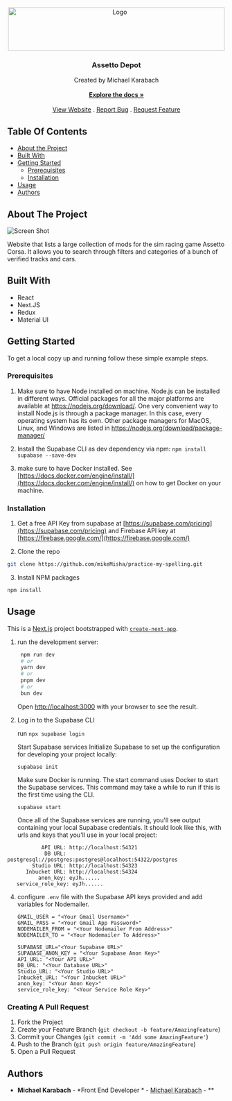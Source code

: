<br/>
<p align="center">
  <a href="https://github.com/mikemisha/assetto-depot">
    <img src="https://www.assettodepot.com/_next/image?url=%2Fimages%2Flogo.png&w=640&q=75" alt="Logo" width="500" height="100">
  </a>

  <h3 align="center">Assetto Depot</h3>

  <p align="center">
    Created by Michael Karabach
    <br/>
    <br/>
    <a href="https://github.com/mikemisha/assetto-depot"><strong>Explore the docs »</strong></a>
    <br/>
    <br/>
    <a href="https://www.assettodepot.com/">View Website</a>
    .
    <a href="https://github.com/mikemisha/assetto-depot/issues">Report Bug</a>
    .
    <a href="https://github.com/mikemisha/assetto-depot/issues">Request Feature</a>
  </p>
</p>



## Table Of Contents

* [About the Project](#about-the-project)
* [Built With](#built-with)
* [Getting Started](#getting-started)
  * [Prerequisites](#prerequisites)
  * [Installation](#installation)
* [Usage](#usage)
* [Authors](#authors)


## About The Project

![Screen Shot](https://michaelkarabach.com/images/assetto-depot.png)

Website that lists a large collection of mods for the sim racing game Assetto Corsa. It allows you to search through filters and categories of a bunch of verified tracks and cars.

## Built With

* React
* Next.JS
* Redux
* Material UI

## Getting Started

To get a local copy up and running follow these simple example steps.

### Prerequisites

1) Make sure to have Node installed on machine. Node.js can be installed in different ways. Official packages for all the major platforms are available at https://nodejs.org/download/. One very convenient way to install Node.js is through a package manager. In this case, every operating system has its own. Other package managers for MacOS, Linux, and Windows are listed in https://nodejs.org/download/package-manager/

2) Install the Supabase CLI as dev dependency via npm:
`npm install supabase --save-dev`

3) make sure to have Docker installed. See [https://docs.docker.com/engine/install/](https://docs.docker.com/engine/install/) on how to get Docker on your machine.




### Installation

1. Get a free API Key from supabase at [https://supabase.com/pricing](https://supabase.com/pricing) and Firebase API key at [https://firebase.google.com/](https://firebase.google.com/)

2. Clone the repo

```sh
git clone https://github.com/mikeMisha/practice-my-spelling.git
```

3. Install NPM packages

```sh
npm install
```



## Usage

This is a [Next.js](https://nextjs.org/) project bootstrapped with [`create-next-app`](https://github.com/vercel/next.js/tree/canary/packages/create-next-app).

1. run the development server: 
    ```bash
     npm run dev
     # or
     yarn dev
     # or
     pnpm dev
     # or
     bun dev
    ```

    Open [http://localhost:3000](http://localhost:3000) with your browser to see the result.

2. Log in to the Supabase CLI
  
    run `npx supabase login`
  
    Start Supabase services
    Initialize Supabase to set up the configuration for developing your project locally:
  
    `supabase init`
  
    Make sure Docker is running. The start command uses Docker to start the Supabase services.
    This command may take a while to run if this is the first time using the CLI.
  
    `supabase start`
  
    Once all of the Supabase services are running, you'll see output containing your local Supabase credentials. It should look like this, with urls and keys that you'll use in your local   project:
  
```
           API URL: http://localhost:54321
            DB URL: postgresql://postgres:postgres@localhost:54322/postgres
        Studio URL: http://localhost:54323
      Inbucket URL: http://localhost:54324
          anon_key: eyJh......
   service_role_key: eyJh......
```
   

4. configure `.env` file with the Supabase API keys provided and add variables for Nodemailer.
  
    ```
    GMAIL_USER = "<Your Gmail Username>"
    GMAIL_PASS = "<Your Gmail App Password>"
    NODEMAILER_FROM = "<Your Nodemailer From Address>"
    NODEMAILER_TO = "<Your Nodemailer To Address>"
    
    SUPABASE_URL="<Your Supabase URL>"
    SUPABASE_ANON_KEY = "<Your Supabase Anon Key>"
    API_URL: "<Your API URL>"
    DB_URL: "<Your Database URL>"
    Studio_URL: "<Your Studio URL>"
    Inbucket_URL: "<Your Inbucket URL>"
    anon_key: "<Your Anon Key>"
    service_role_key: "<Your Service Role Key>"
    ```

### Creating A Pull Request

1. Fork the Project
2. Create your Feature Branch (`git checkout -b feature/AmazingFeature`)
3. Commit your Changes (`git commit -m 'Add some AmazingFeature'`)
4. Push to the Branch (`git push origin feature/AmazingFeature`)
5. Open a Pull Request


## Authors

* **Michael Karabach** - *Front End Developer * - [Michael Karabach](https://github.com/mikeMisha) - **
